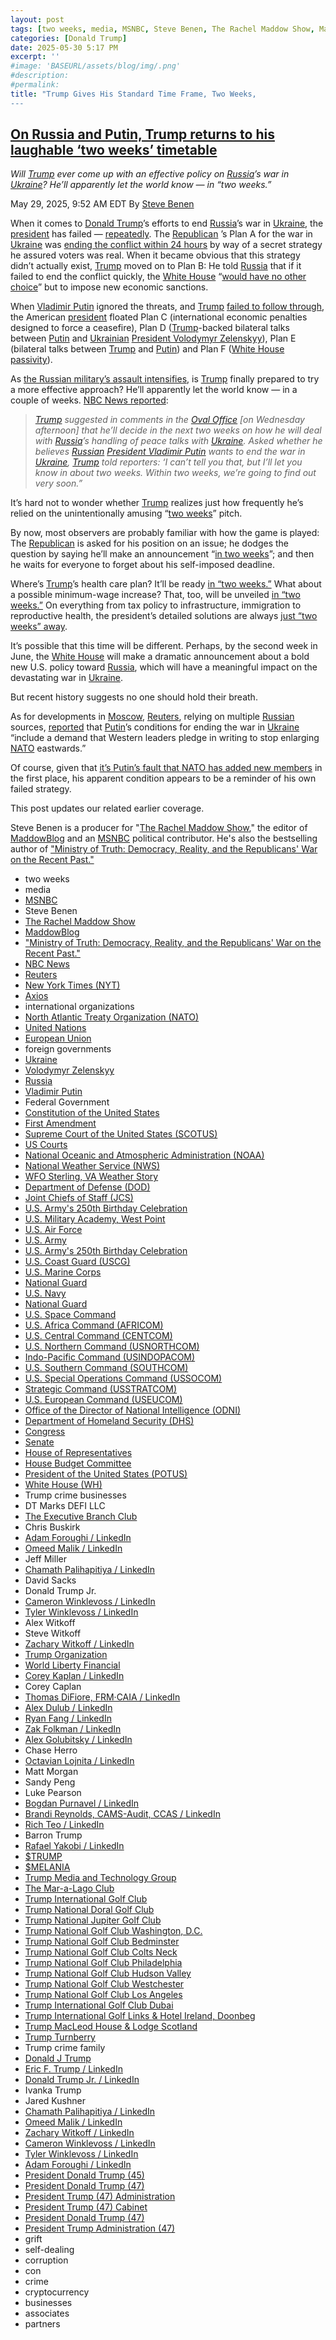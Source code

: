 ```yaml
---
layout: post
tags: [two weeks, media, MSNBC, Steve Benen, The Rachel Maddow Show, MaddowBlog, “Ministry of Truth –  Democracy Reality and the Republicans’ War on the Recent Past.”, international organizations, North Atlantic Treaty Organization (NATO), United Nations, European Union, foreign governments, Ukraine, Volodymyr Zelenskyy, Russia, Vladimir Putin, Federal Government, Constitution of the United States, First Amendment, Supreme Court of the United States (SCOTUS), US Courts, National Oceanic and Atmospheric Administration (NOAA), National Weather Service (NWS), WFO Sterling VA Weather Story, Department of Defense (DOD), Joint Chiefs of Staff (JCS), U.S. Army’s 250th Birthday Celebration, U.S. Military Academy West Point, U.S. Air Force, U.S. Army, U.S. Army’s 250th Birthday Celebration, U.S. Coast Guard (USCG), U.S. Marine Corps, National Guard, U.S. Navy, National Guard, U.S. Space Command, U.S. Africa Command (AFRICOM), U.S. Central Command (CENTCOM), U.S. Northern Command (USNORTHCOM), Indo-Pacific Command (USINDOPACOM), U.S. Southern Command (SOUTHCOM), U.S. Special Operations Command (USSOCOM), Strategic Command (USSTRATCOM), U.S. European Command (USEUCOM), Office of the Director of National Intelligence (ODNI), Department of Homeland Security (DHS), Congress, Senate, House of Representatives, House Budget Committee, President of the United States (POTUS), White House (WH), Trump crime businesses, DT Marks DEFI LLC, The Executive Branch Club, Chris Buskirk, Adam Foroughi / LinkedIn, Omeed Malik / LinkedIn, Jeff Miller, Chamath Palihapitiya / LinkedIn, David Sacks, Donald Trump Jr., Cameron Winklevoss / LinkedIn, Tyler Winklevoss / LinkedIn, Alex Witkoff, Steve Witkoff, Zachary Witkoff / LinkedIn, Trump Organization, World Liberty Financial, Corey Kaplan / LinkedIn, Corey Caplan, Thomas DiFiore FRM·CAIA / LinkedIn, Alex Dulub / LinkedIn, Ryan Fang / LinkedIn, Zak Folkman / LinkedIn, Alex Golubitsky / LinkedIn, Chase Herro, Octavian Lojnita / LinkedIn, Matt Morgan, Sandy Peng, Luke Pearson, Bogdan Purnavel / LinkedIn, Brandi Reynolds CAMS-Audit CCAS / LinkedIn, Rich Teo / LinkedIn, Barron Trump, Rafael Yakobi / LinkedIn, $TRUMP, $MELANIA, Trump Media and Technology Group, The Mar-a-Lago Club, Trump International Golf Club, Trump National Doral Golf Club, Trump National Jupiter Golf Club, Trump National Golf Club Washington D.C., Trump National Golf Club Bedminster, Trump National Golf Club Colts Neck, Trump National Golf Club Philadelphia, Trump National Golf Club Hudson Valley, Trump National Golf Club Westchester, Trump National Golf Club Los Angeles, Trump International Golf Club Dubai, Trump International Golf Links & Hotel Ireland Doonbeg, Trump MacLeod House & Lodge Scotland, Trump Turnberry, Trump crime family, Donald J Trump, Eric F. Trump / LinkedIn, Donald Trump Jr. / LinkedIn, Ivanka Trump, Jared Kushner, Chamath Palihapitiya / LinkedIn, Omeed Malik / LinkedIn, Zachary Witkoff / LinkedIn, Cameron Winklevoss / LinkedIn, Tyler Winklevoss / LinkedIn, Adam Foroughi / LinkedIn, President Donald Trump (45), President Donald Trump (47), President Trump (47) Administration, President Trump (47) Cabinet, President Donald Trump (47), President Trump Administration (47), grift, self-dealing, corruption, con, crime, cryptocurrency, businesses, associates, partners]
categories: [Donald Trump]
date: 2025-05-30 5:17 PM
excerpt: ''
#image: 'BASEURL/assets/blog/img/.png'
#description:
#permalink:
title: "Trump Gives His Standard Time Frame, Two Weeks, 
---
```



## [On Russia and Putin, Trump returns to his laughable ‘two weeks’ timetable](https://www.msnbc.com/rachel-maddow-show/maddowblog/russia-putin-trump-returns-laughable-two-weeks-timetable-rcna209680)

*Will [Trump](https://www.donaldjtrump.com/) ever come up with an effective policy on [Russia](http://government.ru/)’s war in [Ukraine](https://www.gov.ua/)? He’ll apparently let the world know — in “two weeks.”*

May 29, 2025, 9:52 AM EDT
By [Steve Benen](https://www.msnbc.com/author/steve-benen-ncpn433601)

When it comes to [Donald Trump](https://www.donaldjtrump.com/)’s efforts to end [Russia](http://government.ru/)’s war in [Ukraine](https://www.gov.ua/), the [president](https://www.whitehouse.gov/) has failed — [repeatedly](https://www.msnbc.com/rachel-maddow-show/maddowblog/ending-russias-war-ukraine-trump-keeps-finding-new-ways-fail-rcna207892). The [Republican](https://www.gop.com%)
’s Plan A for the war in [Ukraine](https://www.gov.ua/) was [ending the conflict within 24 hours](https://www.msnbc.com/rachel-maddow-show/maddowblog/trump-reportedly-frustrated-inability-make-good-foreign-policy-promise-rcna206295) by way of a secret strategy he assured voters was real. When it became obvious that this strategy didn’t actually exist, [Trump](https://www.donaldjtrump.com/) moved on to Plan B: He told [Russia](http://government.ru/) that if it failed to end the conflict quickly, the [White House](https://www.whitehouse.gov/) “[would have no other choice](https://truthsocial.com/@realDonaldTrump/113872782548137314)” but to impose new economic sanctions.

When [Vladimir Putin](http://kremlin.ru/) ignored the threats, and [Trump](https://www.donaldjtrump.com/) [failed to follow through](https://www.msnbc.com/rachel-maddow-show/maddowblog/ending-russias-war-ukraine-trump-keeps-finding-new-ways-fail-rcna207892), the American [president](https://www.whitehouse.gov/) floated Plan C (international economic penalties designed to force a ceasefire), Plan D ([Trump](https://www.donaldjtrump.com/)-backed bilateral talks between [Putin](http://kremlin.ru/) and [Ukrainian](https://www.gov.ua/) [President Volodymyr Zelenskyy](https://www.president.gov.ua/)), Plan E (bilateral talks between [Trump](https://www.donaldjtrump.com/) and [Putin](http://kremlin.ru/)) and Plan F ([White House passivity](https://www.nytimes.com/2025/05/20/us/politics/trump-ukraine-russia.html)).

As [the Russian military’s assault intensifies](https://www.msnbc.com/rachel-maddow-show/maddowblog/russias-state-run-media-mocks-trump-weakness-putin-rcna209411), is [Trump](https://www.donaldjtrump.com/) finally prepared to try a more effective approach? He’ll apparently let the world know — in a couple of weeks. [NBC News reported](https://www.nbcnews.com/politics/trump-administration/live-blog/trump-administration-putin-immigration-doge-crypto-live-updates-rcna208940/rcrd80329?canonicalCard=true):

> *[Trump](https://www.donaldjtrump.com/) suggested in comments in the [Oval Office](https://www.whitehouse.gov/) [on Wednesday afternoon] that he’ll decide in the next two weeks on how he will deal with [Russia](http://government.ru/)’s handling of peace talks with [Ukraine](https://www.gov.ua/). Asked whether he believes [Russian](http://government.ru/) [President Vladimir Putin](http://kremlin.ru/) wants to end the war in [Ukraine](https://www.gov.ua/), [Trump](https://www.donaldjtrump.com/) told reporters: ‘I can’t tell you that, but I’ll let you know in about two weeks. Within two weeks, we’re going to find out very soon.”*

It’s hard not to wonder whether [Trump](https://www.donaldjtrump.com/) realizes just how frequently he’s relied on the unintentionally amusing “[two weeks](https://www.facebook.com/watch/?v=288227262386602)” pitch.

By now, most observers are probably familiar with how the game is played: The [Republican](https://www.gop.com/) is asked for his position on an issue; he dodges the question by saying he’ll make an announcement “[in two weeks](https://www.axios.com/2017/12/15/trumps-timeline-always-two-weeks-1513302785)”; and then he waits for everyone to forget about his self-imposed deadline.

Where’s [Trump](https://www.donaldjtrump.com/)’s health care plan? It’ll be ready [in “two weeks.”](https://www.foxnews.com/politics/transcript-fox-news-sunday-interview-with-president-trump) What about a possible minimum-wage increase? That, too, will be unveiled [in “two weeks.”](https://www.msnbc.com/rachel-maddow-show/right-cue-trump-fails-follow-through-minimum-wage-n1234155) On everything from tax policy to infrastructure, immigration to reproductive health, the president’s detailed solutions are always [just “two weeks” away](https://www.msnbc.com/rachel-maddow-show/maddowblog/trump-sees-electoral-turnaround-probably-two-weeks-n1247770).

It’s possible that this time will be different. Perhaps, by the second week in June, the [White House](https://www.whitehouse.gov/) will make a dramatic announcement about a bold new U.S. policy toward [Russia](http://government.ru/), which will have a meaningful impact on the devastating war in [Ukraine](https://www.gov.ua/).

But recent history suggests no one should hold their breath. 

As for developments in [Moscow](http://kremlin.ru/), [Reuters](https://www.reuters.com/), relying on multiple [Russian](http://government.ru/) sources, [reported](https://www.reuters.com/world/europe/putin-ukraine-peace-wants-pledge-halt-nato-enlargement-sources-say-2025-05-28/) that [Putin](http://kremlin.ru/)’s conditions for ending the war in [Ukraine](https://www.gov.ua/) “include a demand that Western leaders pledge in writing to stop enlarging [NATO](https://www.nato.int/) eastwards.”

Of course, given that [it’s Putin’s fault that NATO has added new members](https://www.bbc.com/news/world-europe-61397478) in the first place, his apparent condition appears to be a reminder of his own failed strategy.

This post updates our related earlier coverage.

Steve Benen is a producer for "[The Rachel Maddow Show](https://www.msnbc.com/rachel-maddow-show)," the editor of [MaddowBlog](https://www.msnbc.com/rachel-maddow-show) and an [MSNBC](https://www.msnbc.com/) political contributor. He's also the bestselling author of ["Ministry of Truth: Democracy, Reality, and the Republicans' War on the Recent Past."](https://www.harpercollins.com/products/ministry-of-truth-steve-benen)

- two weeks
- media 
- [MSNBC](https://www.msnbc.com/)
- Steve Benen
- [The Rachel Maddow Show](https://www.msnbc.com/rachel-maddow-show)
- [MaddowBlog](https://www.msnbc.com/rachel-maddow-show) 
- ["Ministry of Truth: Democracy, Reality, and the Republicans' War on the Recent Past."](https://www.harpercollins.com/products/ministry-of-truth-steve-benen)
- [NBC News](https://www.nbcnews.com/)
- [Reuters](https://www.reuters.com/)
- [New York Times (NYT)](https://www.nytimes.com/)
- [Axios](https://www.axios.com/)
- international organizations 
- [North Atlantic Treaty Organization (NATO)](https://www.nato.int/)
- [United Nations](https://www.un.org/)
- [European Union](https://commission.europa.eu/)
- foreign governments
- [Ukraine](https://www.gov.ua/)
- [Volodymyr Zelenskyy](https://www.president.gov.ua/)
- [Russia](http://government.ru/)
- [Vladimir Putin](http://kremlin.ru/)
- Federal Government 
- [Constitution of the United States](https://constitution.congress.gov/)
- [First Amendment](https://constitution.congress.gov/constitution/amendment-1/)
- [Supreme Court of the United States (SCOTUS)](https://www.supremecourt.gov/)
- [US Courts](https://www.uscourts.gov/)
- [National Oceanic and Atmospheric Administration (NOAA)](https://www.noaa.gov/)
- [National Weather Service (NWS)](https://www.weather.gov/)
- [WFO Sterling, VA Weather Story](https://www.weather.gov/lwx/weatherstory)
- [Department of Defense (DOD)](https://www.defense.gov/)
- [Joint Chiefs of Staff (JCS)](https://www.jcs.mil/)
- [U.S. Army's 250th Birthday Celebration](https://www.army.mil/1775/)
- [U.S. Military Academy, West Point](https://www.westpoint.edu/)
- [U.S. Air Force](https://www.af.mil/)
- [U.S. Army](https://www.army.mil/)
- [U.S. Army's 250th Birthday Celebration](https://www.army.mil/1775/)
- [U.S. Coast Guard (USCG)](https://www.uscg.mil/)
- [U.S. Marine Corps](https://www.marines.mil/)
- [National Guard](https://www.nationalguard.mil/)
- [U.S. Navy](https://www.navy.mil/)
- [National Guard](https://www.nationalguard.mil/)
- [U.S. Space Command](https://www.spacecom.mil/)
- [U.S. Africa Command (AFRICOM)](https://www.africom.mil/)
- [U.S. Central Command (CENTCOM)](https://www.centcom.mil/)
- [U.S. Northern Command (USNORTHCOM)](https://www.northcom.mil/)
- [Indo-Pacific Command (USINDOPACOM)](https://www.pacom.mil/)
- [U.S. Southern Command (SOUTHCOM)](http://www.southcom.mil/)
- [U.S. Special Operations Command (USSOCOM)](https://www.socom.mil/)
- [Strategic Command (USSTRATCOM)](http://www.stratcom.mil/)
- [U.S. European Command (USEUCOM)](https://www.eucom.mil/)
- [Office of the Director of National Intelligence (ODNI)](https://www.odni.gov/)
- [Department of Homeland Security (DHS)](https://www.dhs.gov/)
- [Congress](https;//www.congress.gov/)
- [Senate](https://www.senate.gov/)
- [House of Representatives](https://www.house.gov/)
- [House Budget Committee ](https://budget.house.gov/)
- [President of the United States (POTUS)](https://www.whitehouse.gov/)
- [White House (WH)](https://www.whitehouse.gov/)
- Trump crime businesses
- DT Marks DEFI LLC
- [The Executive Branch Club](https://www.theexecutivebranchclub.com/)
- Chris Buskirk
- [Adam Foroughi / LinkedIn](https://www.linkedin.com/in/adamforoughi/)
- [Omeed Malik / LinkedIn](https://www.linkedin.com/in/omeed-malik-b483b1186/)
- Jeff Miller
- [Chamath Palihapitiya / LinkedIn](https://www.linkedin.com/in/chamath/)
- David Sacks
- Donald Trump Jr.
- [Cameron Winklevoss / LinkedIn](https://www.linkedin.com/in/winklevoss/)
- [Tyler Winklevoss / LinkedIn](https://www.linkedin.com/in/tylerwinklevoss/)
- Alex Witkoff
- Steve Witkoff
- [Zachary Witkoff / LinkedIn](https://www.linkedin.com/in/zachary-witkoff-038a4143/)
- [Trump Organization](https://www.trump.com/)
- [World Liberty Financial](https://worldlibertyfinancial.com/)
- [Corey Kaplan / LinkedIn](https://www.linkedin.com/in/coreykaplan/)
- Corey Caplan
- [Thomas DiFiore, FRM·CAIA / LinkedIn](https://www.linkedin.com/in/thomasdifiore42/)
- [Alex Dulub / LinkedIn](https://www.linkedin.com/in/alexei-dulub/)
- [Ryan Fang / LinkedIn](https://www.linkedin.com/in/ryan-fang-245011a2/)
- [Zak Folkman / LinkedIn](https://www.linkedin.com/in/zak-folkman-0300669a/)
- [Alex Golubitsky / LinkedIn](https://www.linkedin.com/in/alexgolubitsky/)
- Chase Herro
- [Octavian Lojnita / LinkedIn](https://www.linkedin.com/in/octavian-lojnita/)
- Matt Morgan
- Sandy Peng
- Luke Pearson
- [Bogdan Purnavel / LinkedIn](https://www.linkedin.com/in/bogdan-purnavel-73b05a14b/)
- [Brandi Reynolds, CAMS-Audit, CCAS / LinkedIn](https://www.linkedin.com/in/brandi-reynolds-cams-audit-ccas-64b8aa53/)
- [Rich Teo / LinkedIn](https://www.linkedin.com/in/richteo/)
- Barron Trump
- [Rafael Yakobi / LinkedIn](https://www.linkedin.com/in/rafaelyakobi/)
- [$TRUMP](https://gettrumpmemes.com/)
- [$MELANIA](https://melaniameme.com/)
- [Trump Media and Technology Group](https://tmtgcorp.com/)
- [The Mar-a-Lago Club](https://www.maralagoclub.com/)
- [Trump International Golf Club](https://www.trumpinternationalpalmbeaches.com/)
- [Trump National Doral Golf Club](https://www.trumpgolfdoral.com/)
- [Trump National Jupiter Golf Club](https://www.trumpnationaljupiter.com/)
- [Trump National Golf Club Washington, D.C.](https://www.trumpnationaldc.com/)
- [Trump National Golf Club Bedminster](https://www.trumpnationalbedminster.com/)
- [Trump National Golf Club Colts Neck](https://www.trumpcoltsneck.com/)
- [Trump National Golf Club Philadelphia](https://www.trumpnationalphiladelphia.com/)
- [Trump National Golf Club Hudson Valley](https://www.trumpnationalhudsonvalley.com/)
- [Trump National Golf Club Westchester](https://www.trumpnationalwestchester.com/)
- [Trump National Golf Club Los Angeles](https://www.trumpnationallosangeles.com/)
- [Trump International Golf Club Dubai](https://www.trumpgolfdubai.com/)
- [Trump International Golf Links & Hotel Ireland, Doonbeg](https://www.trumpgolfireland.com/)
- [Trump MacLeod House & Lodge Scotland](https://www.trumphotels.com/macleod-house)
- [Trump Turnberry](https://www.turnberry.co.uk/)
- Trump crime family
- [Donald J Trump](https://www.donaldjtrump.com/)
- [Eric F. Trump / LinkedIn](https://www.linkedin.com/in/erictrump/)
- [Donald Trump Jr. / LinkedIn](https://www.linkedin.com/in/donald-trump-jr-4454b862/)
- Ivanka Trump
- Jared Kushner
- [Chamath Palihapitiya / LinkedIn](https://www.linkedin.com/in/chamath/)
- [Omeed Malik / LinkedIn](https://www.linkedin.com/in/omeed-malik-b483b1186/)
- [Zachary Witkoff / LinkedIn](https://www.linkedin.com/in/zachary-witkoff-038a4143/)
- [Cameron Winklevoss / LinkedIn](https://www.linkedin.com/in/winklevoss/)
- [Tyler Winklevoss / LinkedIn](https://www.linkedin.com/in/tylerwinklevoss/)
- [Adam Foroughi / LinkedIn](https://www.linkedin.com/in/adamforoughi/)
- [President Donald Trump (45)](https://trumpwhitehouse.archives.gov/)
- [President Donald Trump (47)](https://www.whitehouse.gov/administration/donald-j-trump/)
- [President Trump (47) Administration](https://www.whitehouse.gov/administration/)
- [President Trump (47) Cabinet](https://www.whitehouse.gov/administration/the-cabinet/)
- [President Donald Trump (47)](https://www.whitehouse.gov/administration/donald-j-trump/)
- [President Trump Administration (47)](https://www.whitehouse.gov/administration/)
- grift
- self-dealing
- corruption
- con
- crime
- cryptocurrency 
- businesses
- associates
- partners
